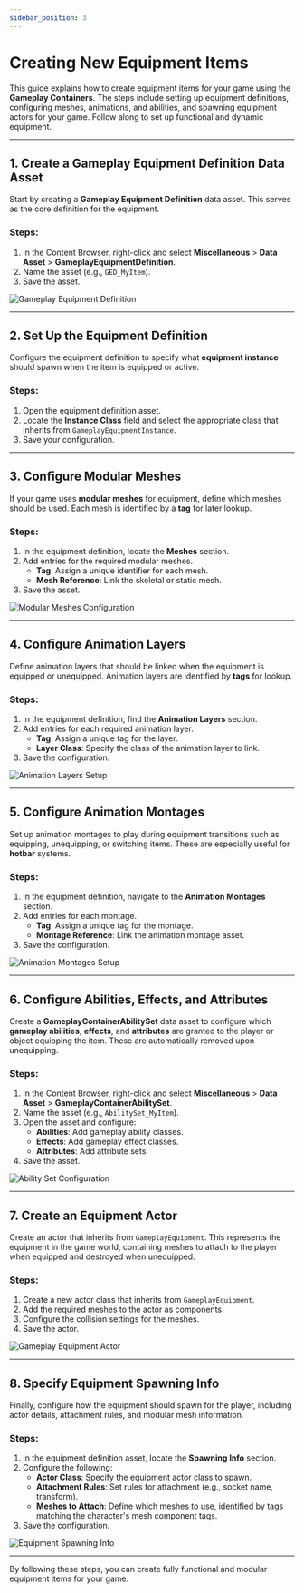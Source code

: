 ```yaml
---
sidebar_position: 3
---
```


# Creating New Equipment Items

This guide explains how to create equipment items for your game using the **Gameplay Containers**. The steps include setting up equipment definitions, configuring meshes, animations, and abilities, and spawning equipment actors for your game. Follow along to set up functional and dynamic equipment.

---

## 1. Create a Gameplay Equipment Definition Data Asset

Start by creating a **Gameplay Equipment Definition** data asset. This serves as the core definition for the equipment.

### Steps:
1. In the Content Browser, right-click and select **Miscellaneous** > **Data Asset** > **GameplayEquipmentDefinition**.
2. Name the asset (e.g., `GED_MyItem`).
3. Save the asset.

![Gameplay Equipment Definition](./images/02.png)

---

## 2. Set Up the Equipment Definition

Configure the equipment definition to specify what **equipment instance** should spawn when the item is equipped or active.

### Steps:
1. Open the equipment definition asset.
2. Locate the **Instance Class** field and select the appropriate class that inherits from `GameplayEquipmentInstance`.
3. Save your configuration.

---

## 3. Configure Modular Meshes

If your game uses **modular meshes** for equipment, define which meshes should be used. Each mesh is identified by a **tag** for later lookup.

### Steps:
1. In the equipment definition, locate the **Meshes** section.
2. Add entries for the required modular meshes.
   - **Tag**: Assign a unique identifier for each mesh.
   - **Mesh Reference**: Link the skeletal or static mesh.
3. Save the asset.

![Modular Meshes Configuration](./images/02.png)

---

## 4. Configure Animation Layers

Define animation layers that should be linked when the equipment is equipped or unequipped. Animation layers are identified by **tags** for lookup.

### Steps:
1. In the equipment definition, find the **Animation Layers** section.
2. Add entries for each required animation layer.
   - **Tag**: Assign a unique tag for the layer.
   - **Layer Class**: Specify the class of the animation layer to link.
3. Save the configuration.

![Animation Layers Setup](./images/02.png)

---

## 5. Configure Animation Montages

Set up animation montages to play during equipment transitions such as equipping, unequipping, or switching items. These are especially useful for **hotbar** systems.

### Steps:
1. In the equipment definition, navigate to the **Animation Montages** section.
2. Add entries for each montage.
   - **Tag**: Assign a unique tag for the montage.
   - **Montage Reference**: Link the animation montage asset.
3. Save the configuration.

![Animation Montages Setup](./images/02.png)

---

## 6. Configure Abilities, Effects, and Attributes

Create a **GameplayContainerAbilitySet** data asset to configure which **gameplay abilities**, **effects**, and **attributes** are granted to the player or object equipping the item. These are automatically removed upon unequipping.

### Steps:
1. In the Content Browser, right-click and select **Miscellaneous** > **Data Asset** > **GameplayContainerAbilitySet**.
2. Name the asset (e.g., `AbilitySet_MyItem`).
3. Open the asset and configure:
   - **Abilities**: Add gameplay ability classes.
   - **Effects**: Add gameplay effect classes.
   - **Attributes**: Add attribute sets.
4. Save the asset.

![Ability Set Configuration](./images/03.png)

---

## 7. Create an Equipment Actor

Create an actor that inherits from `GameplayEquipment`. This represents the equipment in the game world, containing meshes to attach to the player when equipped and destroyed when unequipped.

### Steps:
1. Create a new actor class that inherits from `GameplayEquipment`.
2. Add the required meshes to the actor as components.
3. Configure the collision settings for the meshes.
4. Save the actor.

![Gameplay Equipment Actor](./images/04.png)

---

## 8. Specify Equipment Spawning Info

Finally, configure how the equipment should spawn for the player, including actor details, attachment rules, and modular mesh information.

### Steps:
1. In the equipment definition asset, locate the **Spawning Info** section.
2. Configure the following:
   - **Actor Class**: Specify the equipment actor class to spawn.
   - **Attachment Rules**: Set rules for attachment (e.g., socket name, transform).
   - **Meshes to Attach**: Define which meshes to use, identified by tags matching the character's mesh component tags.
3. Save the configuration.

![Equipment Spawning Info](./images/02.png)

---

By following these steps, you can create fully functional and modular equipment items for your game.